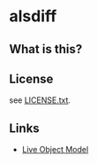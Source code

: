 # alsdiff

## What is this?


## License
see [LICENSE.txt](LICENSE.txt).

## Links
 - [Live Object Model](https://docs.cycling74.com/legacy/max8/vignettes/live_object_model)
